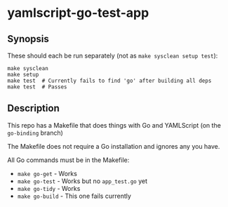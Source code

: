 yamlscript-go-test-app
======================


## Synopsis

These should each be run separately (not as `make sysclean setup test`):

```
make sysclean
make setup
make test  # Currently fails to find 'go' after building all deps
make test  # Passes
```


## Description

This repo has a Makefile that does things with Go and YAMLScript (on the
`go-binding` branch)

The Makefile does not require a Go installation and ignores any you have.

All Go commands must be in the Makefile:

* `make go-get` - Works
* `make go-test` - Works but no `app_test.go` yet
* `make go-tidy` - Works
* `make go-build` - This one fails currently

